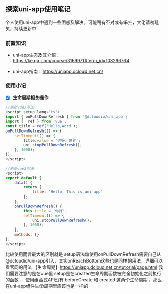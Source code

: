 ## 探索uni-app使用笔记

个人使用uni-app中遇到一些困惑及解决，可能稍有不对或有笨拙，大佬请勿耻笑，持续更新中

### 前置知识

- uni-app生态及其介绍：https://ke.qq.com/course/3169971#term_id=103296764

- uni-app指南：https://uniapp.dcloud.net.cn/
### 使用小记

- [x] **生命周期相关操作**

```typescript
//刷新vue3写法
<script setup lang="ts">
import { onPullDownRefresh } from '@dcloudio/uni-app';
import {  ref } from 'vue';
const title = ref('Hello,Word');
onPullDownRefresh(() => {
	setTimeout(() => {
		title.value = '你好，世界';
		uni.stopPullDownRefresh();
	}, 1000);
});
</script>
```

```javascript
//刷新vue2写法
<script>
export default {
	data() {
		return {
			title: 'Hello, This is uni-app'
		};
	},
	onPullDownRefresh() {
		this.title = '你好';
		setTimeout(() => {
			uni.stopPullDownRefresh();
		}, 1000);
	},
	methods: {}
};
</script>
```

比较使用而言最大的区别就是 setup语法糖使用onPullDownRefresh需要自己从@dcloudio/uni-app引入，其实onReachBottom这些也是同样的用法，详细可以看官网的用法
【生命周期】https://uniapp.dcloud.net.cn/tutorial/page.html 
我们需要注意的是在vue里 setup是在created生命周期函数被完全初始化之前执行的函数 ， 使用组合式API没有 beforeCreate 和 created 这两个生命周期 ，那么在uni-app组件生命周期里应该也是一样的